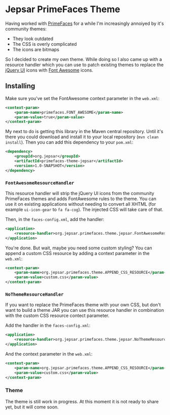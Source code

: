 # Jepsar PrimeFaces Theme

Having worked with [PrimeFaces](http://primefaces.org/) for a while I'm increasingly annoiyed by it's community themes:

* They look outdated
* The CSS is overly complicated
* The icons are bitmaps

So I decided to create my own theme. While doing so I also came up with a resource handler which you can use to patch
existing themes to replace the [jQuery UI](https://jqueryui.com/) icons with
[Font Awesome](https://fortawesome.github.io/Font-Awesome/) icons.

## Installing

Make sure you've set the FontAwesome context parameter in the `web.xml`:

````xml
<context-param>
	<param-name>primefaces.FONT_AWESOME</param-name>
	<param-value>true</param-value>
</context-param>
````

My next to do is getting this library in the Maven central repository. Until it's there you could download and install
it to your local repository (`mvn clean install`). Then you can add this dependency to your `pom.xml`:

````xml
<dependency>
	<groupId>org.jepsar</groupId>
	<artifactId>primefaces-theme-jepsar</artifactId>
	<version>1.0-SNAPSHOT</version>
</dependency>
````

### `FontAwesomeResourceHandler`

This resource handler will strip the jQuery UI icons from the community PrimeFaces themes and adds FontAwesome rules to
the theme. You can use it on existing applications without needing to convert all XHTML (for example `ui-icon-gear` to
`fa fa-cog`). The injected CSS will take care of that.

Then, in the `faces-config.xml`, add the handler:

````xml
<application>
	<resource-handler>org.jepsar.primefaces.theme.jepsar.FontAwesomeResourceHandler</resource-handler>
</application>
````

You're done. But wait, maybe you need some custom styling? You can append a custom CSS resource by adding a context
parameter in the `web.xml`:

````xml
<context-param>
	<param-name>org.jepsar.primefaces.theme.APPEND_CSS_RESOURCE</param-name>
	<param-value>custom.css</param-value>
</context-param>
````

### `NoThemeResourceHandler`

If you want to replace the PrimeFaces theme with your own CSS, but don't want to build a theme JAR you can use this
resource handler in combination with the custom CSS resource contect parameter.

Add the handler in the `faces-config.xml`:

````xml
<application>
	<resource-handler>org.jepsar.primefaces.theme.jepsar.NoThemeResourceHandler</resource-handler>
</application>
````

And the context parameter in the `web.xml`:

````xml
<context-param>
	<param-name>org.jepsar.primefaces.theme.APPEND_CSS_RESOURCE</param-name>
	<param-value>custom.css</param-value>
</context-param>
````

### Theme

The theme is still work in progress. At this moment it is not ready to share yet, but it will come soon.
